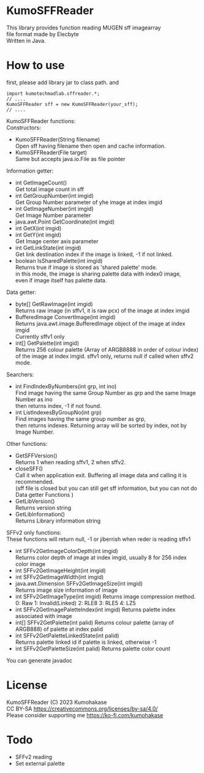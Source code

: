 # KumoSFFReader
This library provides function reading MUGEN sff imagearray   
file format made by Elecbyte  
Written in Java.   
   
# How to use
first, please add library jar to class path. and   

    import kumotechmadlab.sffreader.*;
    // ....
    KumoSFFReader sff = new KumoSFFReader(your_sff);
    // ....
   
KumoSFFReader functions:   
Constructors:   
- KumoSFFReader(String filename)   
Open sff having filename then open and cache information.
- KumoSFFReader(File target)   
Same but accepts java.io.File as file pointer
  
Information getter:   
- int GetImageCount()   
Get total image count in sff
- int GetGroupNumber(int imgid)   
Get Group Number parameter of yhe image at index imgid
- int GetImageNumber(int imgid)   
Get Image Number parameter
- java.awt.Point GetCoordinate(int imgid)
- int GetX(int imgid)
- int GetY(int imgid)    
Get Image center axis parameter
- int GetLinkState(int imgid)   
Get link destination index if the image is linked, -1 if not linked.   
- boolean IsSharedPalette(int imgid)   
Returns true if image is stored as 'shared palette' mode.  
in this mode, the image is sharing palette data with index0 image,  
even if image itself has palette data.  
  
Data getter:  
- byte\[\] GetRawImage(int imgid)   
Returns raw image (in sffv1, it is raw pcx) of the image at index imgid
- BufferedImage ConvertImage(int imgid)   
Returns java.awt.image.BufferedImage object of the image at index imgid   
Currently sffv1 only   
- int\[\] GetPalette(int imgid)   
Returns 256 colour palette (Array of ARGB8888 in order of colour index)    
 of the image at index imgid. sffv1 only, returns null if called when sffv2 mode.   
  
Searchers:   
- int FindIndexByNumbers(int grp, int ino)   
Find image having the same Group Number as grp and the same Image Number as ino   
then returns index, -1 if not found.
- int ListIndexesByGroupNo(int grp)   
Find images having the same group number as grp,   
then returns indexes. Returning array will be sorted by index, not by Image Number.  

Other functions:  
- GetSFFVersion()   
Returns 1 when reading sffv1, 2 when sffv2.  
- closeSFF()   
Call it when application exit. Buffering all image data and calling it is recommended.   
(sff file is closed but you can still get sff information, but you can not do   
Data getter Functions )   
- GetLibVersion()   
Returns version string
- GetLibInformation()   
Returns Library information string

SFFv2 only functions:   
These functions will return null, -1 or jiberrish when reder is reading sffv1   
- int SFFv2GetImageColorDepth(int imgid)   
Returns color depth of image at index imgid, usually 8 for 256 index color image   
- int SFFv2GetImageHeight(int imgid)
- int SFFv2GetImageWidth(int imgid) 
- java.awt.Dimension SFFv2GetImageSize(int imgid)   
Returns image size information of image   
- int SFFv2GetImageType(int imgid)
Returns image compression method.   
0: Raw 1: Invalid(Linked) 2: RLE8 3: RLE5 4: LZ5   
- int SFFv2GetImagePaletteIndex(int imgid)
Returns palette index associated with image    
- int\[\] SFFv2GetPalette(int palid)
Returns colour palette (array of ARGB888) of palette at index palid    
- int SFFv2GetPaletteLinkedState(int palid)   
Returns palette linked id if palette is linked, otherwise -1    
- int SFFv2GetPaletteSize(int palid)
Returns palette color count    

You can generate javadoc         

# License
KumoSFFReader (C) 2023 Kumohakase    
CC BY-SA https://creativecommons.org/licenses/by-sa/4.0/    
Please consider supporting me https://ko-fi.com/kumohakase  

# Todo
- SFFv2 reading
- Set external palette
